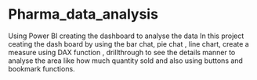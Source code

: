 # Pharma_data_analysis
Using Power BI creating the dashboard to analyse the data 
In this project ceating the dash board by using the bar chat, pie chat , line chart, create a measure using DAX function , drillthrough to see the details manner to analyse the area like how much quantity sold and also using buttons and bookmark functions. 

